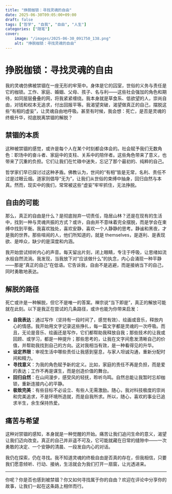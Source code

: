```yaml
---
title: "挣脱枷锁：寻找灵魂的自由"
date: 2025-06-30T09:05:00+09:00
draft: false
tags: ["哲学", "自我", "自由", "人生"]
categories: ["随笔"]
cover:
    image: "/images/2025-06-30_091750_138.png" 
    alt: "挣脱枷锁：寻找灵魂的自由"
---
```


# 挣脱枷锁：寻找灵魂的自由

我的灵魂仿佛被禁锢在一座无形的牢笼中。身体是它的囚室，世俗的义务与责任是它的枷锁。工作、家庭、婚姻、父母、孩子、名与利——这些社会强加的角色和期待，如同层层叠叠的网，将我紧紧缠绕。我本身就是草食系、低欲望的人，崇尚自由，对钱和权本无追求，付出回报平等。我渴望突破，渴望做真正的自己，摆脱这些“有相的虚妄”，让灵魂自由地呼吸。甚至有时候，我会想：死亡，是否是灵魂的终极升华，彻底脱离禁锢的解脱？

## 禁锢的本质

这种被禁锢的感觉，或许是每个人在某个时刻都会体会的。社会赋予我们无数角色：职场中的奋斗者、家庭中的支柱、关系中的陪伴者。这些角色带来了意义，也带来了沉重的负担。它们让我们在忙碌中迷失，忘记了那个最初的、纯粹的自己。

哲学家们早已探讨过这种矛盾。佛教认为，世间的“有相”皆是无常，名利、责任不过是过眼云烟。道家则倡导“无为”，让我们从世俗的束缚中抽身，回归自然与本真。然而，现实中的我们，常常被这些“虚妄”牢牢抓住，无法挣脱。

## 自由的可能

那么，真正的自由是什么？是彻底抛弃一切责任，隐居山林？还是在现有的生活中，找到一种与灵魂共振的方式？或许，自由并不意味着完全摆脱，而是学会在束缚中找到平衡。我喜欢独处，喜欢安静，喜欢一个人静静的思考。静谧和黑夜，才是我的世界。那些喧闹的人，他们所知道的，就是 themselves，是逐利、是表现欲、是哗众，缺少的是深度和内涵。

我开始尝试倾听内心的声音。每天留出片刻，闭上眼睛，专注于呼吸，让思绪如流水般自然流淌。我发现，当我放下对“应该做什么”的执念，内心会涌现一种平静——那是“真正的自己”在低语。它告诉我，自由不是逃避，而是接纳当下的自己，同时勇敢地表达。

## 解脱的路径

死亡或许是一种解脱，但它不是唯一的答案。禅宗说“当下即是”，真正的解放可能就在此刻。以下是我正在尝试的几条路径，或许也能为你带来启发：

- **自我表达**：通过写作（坚持有一段时间了，感觉有效）、绘画或音乐，释放内心的情感。我开始用文字记录这些挣扎，每一篇文字都是灵魂的一次呼吸。而且，无论是音乐、绘画还是写作，它们都帮助我释放自我；那些技术的让我或回顾、或学习，都是一种提升；那些思考的，让我在文字间愈发清晰自己的价值，并帮助我找到自己的方向。这对我相当有效，是一种看得见的升华。
- **设定界限**：审视生活中哪些责任让我感到窒息，与家人坦诚沟通，重新分配时间和精力。
- **寻找意义**：为我的角色赋予新的定义。比如，家庭的责任不再是负担，而是爱的表达；工作不再是谋生，而是创造价值的舞台。
- **回归自然**：在山间漫步，感受风的轻抚，聆听鸟鸣。自然总能让我暂时忘却枷锁，重新连接内心的平静。
- **极致完美**：有些目标不必设立、有些人无需激励。随心，我对科技极度的崇尚和完美追求，不是环境所造就，而是自我所求。所以，随心，喜欢的事业已追求半生，余生保持热爱。

## 痛苦与希望

这种对禁锢的感知，本身就是一种觉醒的开始。痛苦让我们追问生命的意义，渴望让我们迈向改变。真正的自己并非遥不可及，它可能就藏在日常的缝隙中——一次勇敢的决定、一个安静的清晨、一段发自内心的对话。

我仍在探索，仍在寻找。我不知道灵魂的终极自由是否真的存在，但我相信，只要我们愿意倾听、行动、接纳，生活就会为我们打开一扇窗，让光透进来。

---
你呢？你是否也感到被禁锢？你又如何寻找属于你的自由？欢迎在评论中分享你的故事，让我们一起在这条路上相伴而行。